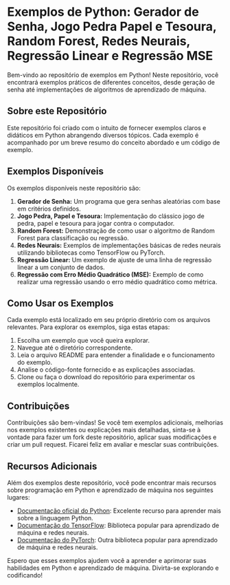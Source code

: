 # Exemplos de Python: Gerador de Senha, Jogo Pedra Papel e Tesoura, Random Forest, Redes Neurais, Regressão Linear e Regressão MSE

Bem-vindo ao repositório de exemplos em Python! Neste repositório, você encontrará exemplos práticos de diferentes conceitos, desde geração de senha até implementações de algoritmos de aprendizado de máquina.

## Sobre este Repositório

Este repositório foi criado com o intuito de fornecer exemplos claros e didáticos em Python abrangendo diversos tópicos. Cada exemplo é acompanhado por um breve resumo do conceito abordado e um código de exemplo.

## Exemplos Disponíveis

Os exemplos disponíveis neste repositório são:

1. **Gerador de Senha:** Um programa que gera senhas aleatórias com base em critérios definidos.
2. **Jogo Pedra, Papel e Tesoura:** Implementação do clássico jogo de pedra, papel e tesoura para jogar contra o computador.
3. **Random Forest:** Demonstração de como usar o algoritmo de Random Forest para classificação ou regressão.
4. **Redes Neurais:** Exemplos de implementações básicas de redes neurais utilizando bibliotecas como TensorFlow ou PyTorch.
5. **Regressão Linear:** Um exemplo de ajuste de uma linha de regressão linear a um conjunto de dados.
6. **Regressão com Erro Médio Quadrático (MSE):** Exemplo de como realizar uma regressão usando o erro médio quadrático como métrica.

## Como Usar os Exemplos

Cada exemplo está localizado em seu próprio diretório com os arquivos relevantes. Para explorar os exemplos, siga estas etapas:

1. Escolha um exemplo que você queira explorar.
2. Navegue até o diretório correspondente.
3. Leia o arquivo README para entender a finalidade e o funcionamento do exemplo.
4. Analise o código-fonte fornecido e as explicações associadas.
5. Clone ou faça o download do repositório para experimentar os exemplos localmente.

## Contribuições

Contribuições são bem-vindas! Se você tem exemplos adicionais, melhorias nos exemplos existentes ou explicações mais detalhadas, sinta-se à vontade para fazer um fork deste repositório, aplicar suas modificações e criar um pull request. Ficarei feliz em avaliar e mesclar suas contribuições.

## Recursos Adicionais

Além dos exemplos deste repositório, você pode encontrar mais recursos sobre programação em Python e aprendizado de máquina nos seguintes lugares:

- [Documentação oficial do Python](https://docs.python.org/): Excelente recurso para aprender mais sobre a linguagem Python.
- [Documentação do TensorFlow](https://www.tensorflow.org/): Biblioteca popular para aprendizado de máquina e redes neurais.
- [Documentação do PyTorch](https://pytorch.org/): Outra biblioteca popular para aprendizado de máquina e redes neurais.

Espero que esses exemplos ajudem você a aprender e aprimorar suas habilidades em Python e aprendizado de máquina. Divirta-se explorando e codificando!
